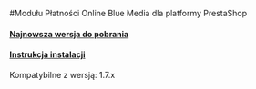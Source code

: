 #Modułu Płatności Online Blue Media dla platformy PrestaShop 

#### [Najnowsza wersja do pobrania](https://github.com/bluepayment-plugin/prestashop-plugin-1.7/releases/)

#### [Instrukcja instalacji](https://github.com/bluepayment-plugin/prestashop-plugin-1.7/raw/master/instrukcja.pdf)


Kompatybilne z wersją: 1.7.x
